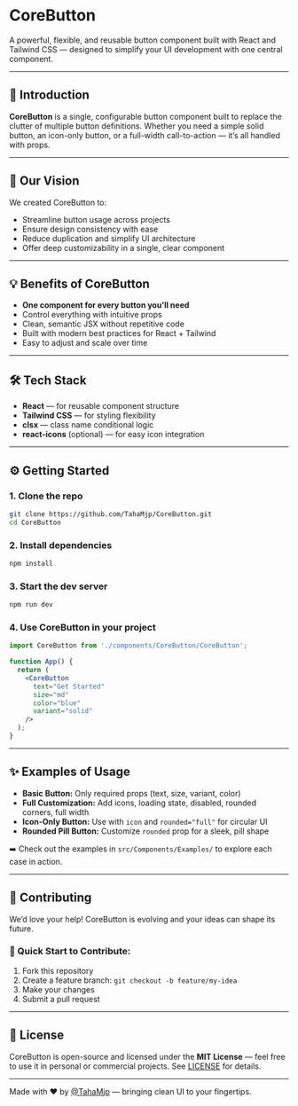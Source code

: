 
# CoreButton

A powerful, flexible, and reusable button component built with React and Tailwind CSS — designed to simplify your UI development with one central component.

---

## 🚀 Introduction

**CoreButton** is a single, configurable button component built to replace the clutter of multiple button definitions. Whether you need a simple solid button, an icon-only button, or a full-width call-to-action — it’s all handled with props.

---

## 🎯 Our Vision

We created CoreButton to:

- Streamline button usage across projects  
- Ensure design consistency with ease  
- Reduce duplication and simplify UI architecture  
- Offer deep customizability in a single, clear component

---

## 💡 Benefits of CoreButton

- **One component for every button you’ll need**  
- Control everything with intuitive props  
- Clean, semantic JSX without repetitive code  
- Built with modern best practices for React + Tailwind  
- Easy to adjust and scale over time

---

## 🛠️ Tech Stack

- **React** — for reusable component structure  
- **Tailwind CSS** — for styling flexibility  
- **clsx** — class name conditional logic  
- **react-icons** (optional) — for easy icon integration

---

## ⚙️ Getting Started

### 1. Clone the repo

```bash
git clone https://github.com/TahaMjp/CoreButton.git
cd CoreButton
```

### 2. Install dependencies

```bash
npm install
```

### 3. Start the dev server

```bash
npm run dev
```

### 4. Use CoreButton in your project

```jsx
import CoreButton from './components/CoreButton/CoreButton';

function App() {
  return (
    <CoreButton
      text="Get Started"
      size="md"
      color="blue"
      variant="solid"
    />
  );
}
```

---

## ✨ Examples of Usage

- **Basic Button:** Only required props (text, size, variant, color)  
- **Full Customization:** Add icons, loading state, disabled, rounded corners, full width  
- **Icon-Only Button:** Use with `icon` and `rounded="full"` for circular UI  
- **Rounded Pill Button:** Customize `rounded` prop for a sleek, pill shape

➡️ Check out the examples in `src/Components/Examples/` to explore each case in action.

---

## 🤝 Contributing

We’d love your help! CoreButton is evolving and your ideas can shape its future.

### 🧭 Quick Start to Contribute:

1. Fork this repository  
2. Create a feature branch: `git checkout -b feature/my-idea`  
3. Make your changes  
4. Submit a pull request  

---

## 📄 License

CoreButton is open-source and licensed under the **MIT License** — feel free to use it in personal or commercial projects. See [LICENSE](./LICENSE) for details.

---

Made with ❤️ by [@TahaMjp](https://github.com/TahaMjp) — bringing clean UI to your fingertips.
